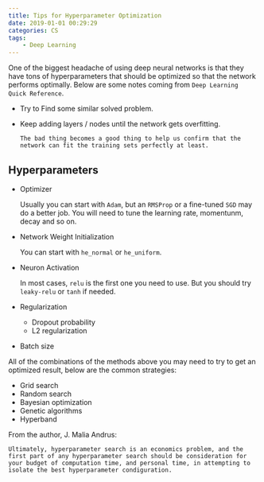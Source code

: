 ```yaml
---
title: Tips for Hyperparameter Optimization
date: 2019-01-01 00:29:29
categories: CS
tags:
    - Deep Learning
---
```


One of the biggest headache of using deep neural networks is that they have tons of hyperparameters that should be optimized so that the network performs optimally.  Below are some notes coming from `Deep Learning Quick Reference`.

* Try to Find some similar solved problem.

* Keep adding layers / nodes until the network gets overfitting.

    ```
    The bad thing becomes a good thing to help us confirm that the network can fit the training sets perfectly at least.
    ```

## Hyperparameters

* Optimizer

    Usually you can start with `Adam`, but an `RMSProp` or a fine-tuned `SGD` may do a better job. You will need to tune the learning rate, momentunm, decay and so on.
* Network Weight Initialization

    You can start with `he_normal` or `he_uniform`.

* Neuron Activation

    In most cases, `relu` is the first one you need to use. But you should try `leaky-relu` or `tanh` if needed.

* Regularization
  * Dropout probability
  * L2 regularization

* Batch size


All of the combinations of the methods above you may need to try to get an optimized result, below are the common strategies:

* Grid search
* Random search
* Bayesian optimization
* Genetic algorithms
* Hyperband

From the author, J. Malia Andrus:

```
Ultimately, hyperparameter search is an economics problem, and the first part of any hyperparameter search should be consideration for your budget of computation time, and personal time, in attempting to isolate the best hyperparameter condiguration.
```